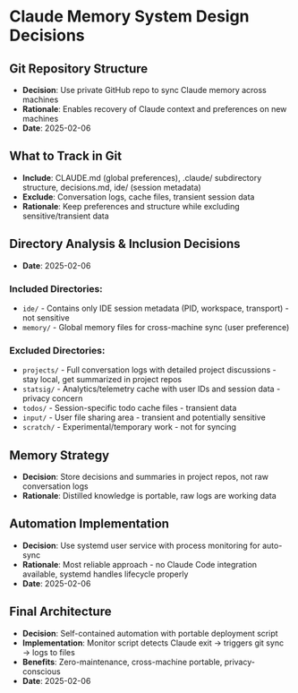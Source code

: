# Claude Memory System Design Decisions

## Git Repository Structure
- **Decision**: Use private GitHub repo to sync Claude memory across machines
- **Rationale**: Enables recovery of Claude context and preferences on new machines
- **Date**: 2025-02-06

## What to Track in Git
- **Include**: CLAUDE.md (global preferences), .claude/ subdirectory structure, decisions.md, ide/ (session metadata)
- **Exclude**: Conversation logs, cache files, transient session data
- **Rationale**: Keep preferences and structure while excluding sensitive/transient data

## Directory Analysis & Inclusion Decisions
- **Date**: 2025-02-06

### Included Directories:
- `ide/` - Contains only IDE session metadata (PID, workspace, transport) - not sensitive
- `memory/` - Global memory files for cross-machine sync (user preference)

### Excluded Directories:
- `projects/` - Full conversation logs with detailed project discussions - stay local, get summarized in project repos
- `statsig/` - Analytics/telemetry cache with user IDs and session data - privacy concern
- `todos/` - Session-specific todo cache files - transient data
- `input/` - User file sharing area - transient and potentially sensitive
- `scratch/` - Experimental/temporary work - not for syncing

## Memory Strategy
- **Decision**: Store decisions and summaries in project repos, not raw conversation logs
- **Rationale**: Distilled knowledge is portable, raw logs are working data

## Automation Implementation
- **Decision**: Use systemd user service with process monitoring for auto-sync
- **Rationale**: Most reliable approach - no Claude Code integration available, systemd handles lifecycle properly
- **Date**: 2025-02-06

## Final Architecture
- **Decision**: Self-contained automation with portable deployment script
- **Implementation**: Monitor script detects Claude exit → triggers git sync → logs to files
- **Benefits**: Zero-maintenance, cross-machine portable, privacy-conscious
- **Date**: 2025-02-06